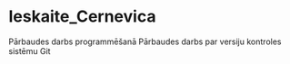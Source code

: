 # Ieskaite_Cernevica
Pārbaudes darbs programmēšanā
Pārbaudes darbs par versiju kontroles sistēmu Git
